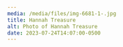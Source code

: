 ```yaml
---
media: /media/files/img-6681-1-.jpg
title: Hannah Treasure
alt: Photo of Hannah Treasure
date: 2023-07-24T14:07:00-0500
---
```

